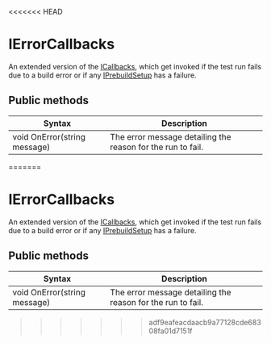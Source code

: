 <<<<<<< HEAD
# IErrorCallbacks
An extended version of the [ICallbacks](./reference-icallbacks.md), which get invoked if the test run fails due to a build error or if any [IPrebuildSetup](./reference-setup-and-cleanup.md) has a failure.

## Public methods

| Syntax                       | Description                                                         |
| ---------------------------- | ------------------------------------------------------------------- |
| void OnError(string message) | The error message detailing the reason for the run to fail.         |

=======
# IErrorCallbacks
An extended version of the [ICallbacks](./reference-icallbacks.md), which get invoked if the test run fails due to a build error or if any [IPrebuildSetup](./reference-setup-and-cleanup.md) has a failure.

## Public methods

| Syntax                       | Description                                                         |
| ---------------------------- | ------------------------------------------------------------------- |
| void OnError(string message) | The error message detailing the reason for the run to fail.         |

>>>>>>> adf9eafeacdaacb9a77128cde68308fa01d7151f
